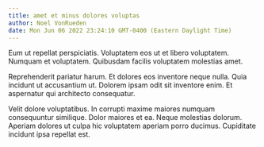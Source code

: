 ```yaml
---
title: amet et minus dolores voluptas
author: Noel VonRueden
date: Mon Jun 06 2022 23:24:10 GMT-0400 (Eastern Daylight Time)
---
```

Eum ut repellat perspiciatis. Voluptatem eos ut et libero voluptatem. Numquam et voluptatem. Quibusdam facilis voluptatem molestias amet.

 Reprehenderit pariatur harum. Et dolores eos inventore neque nulla. Quia incidunt ut accusantium ut. Dolorem ipsam odit sit inventore enim. Et aspernatur qui architecto consequatur.

 Velit dolore voluptatibus. In corrupti maxime maiores numquam consequuntur similique. Dolor maiores et ea. Neque molestias dolorum. Aperiam dolores ut culpa hic voluptatem aperiam porro ducimus. Cupiditate incidunt ipsa repellat est.